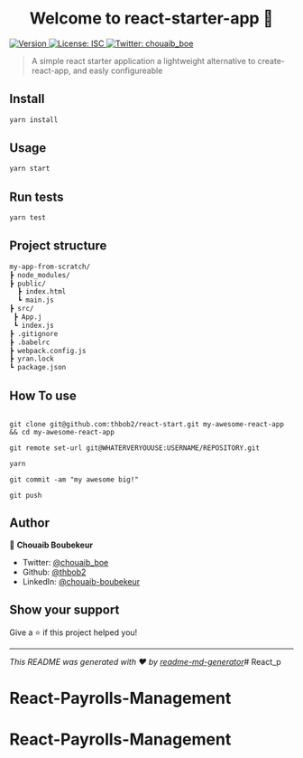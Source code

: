 <h1 align="center">Welcome to react-starter-app 👋</h1>
<p>
  <a href="https://www.npmjs.com/package/react-starter-app" target="_blank">
    <img alt="Version" src="https://img.shields.io/npm/v/react-starter-app.svg">
  </a>
  <a href="#" target="_blank">
    <img alt="License: ISC" src="https://img.shields.io/badge/License-ISC-yellow.svg" />
  </a>
  <a href="https://twitter.com/chouaib\_boe" target="_blank">
    <img alt="Twitter: chouaib_boe" src="https://img.shields.io/twitter/follow/chouaib\_boe.svg?style=social" />
  </a>
</p>

> A simple react starter application a lightweight alternative to create-react-app, and easly configureable

## Install

```sh
yarn install
```

## Usage

```sh
yarn start
```

## Run tests

```sh
yarn test
```

## Project structure

```sh
my-app-from-scratch/
┣ node_modules/
┣ public/
  ┣ index.html
  ┗ main.js
┣ src/
 ┣ App.j
 ┗ index.js
┣ .gitignore
┣ .babelrc
┣ webpack.config.js
┣ yran.lock
┗ package.json
```

## How To use 

```

git clone git@github.com:thbob2/react-start.git my-awesome-react-app && cd my-awesome-react-app

git remote set-url git@WHATERVERYOUUSE:USERNAME/REPOSITORY.git

yarn 

git commit -am "my awesome big!"

git push

``` 
## Author

👤 **Chouaib Boubekeur**

* Twitter: [@chouaib\_boe](https://twitter.com/chouaib\_boe)
* Github: [@thbob2](https://github.com/thbob2)
* LinkedIn: [@chouaib-boubekeur](https://www.linkedin.com/in/chouaib-boubekeur)

## Show your support

Give a ⭐️ if this project helped you!

***
_This README was generated with ❤️ by [readme-md-generator](https://github.com/kefranabg/readme-md-generator)_# React_p
# React-Payrolls-Management
# React-Payrolls-Management

